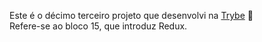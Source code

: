 Este é o décimo terceiro projeto que desenvolvi na [Trybe](https://www.betrybe.com/) :rocket: <br>
Refere-se ao bloco 15, que introduz Redux.

